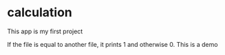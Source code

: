 # calculation
This app is my first project

If the file is equal to another file, it prints 1 and otherwise 0. This is a demo
